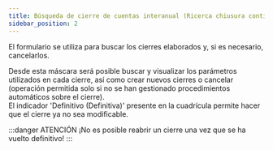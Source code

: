 ```yaml
---
title: Búsqueda de cierre de cuentas interanual (Ricerca chiusura conti infrannuale)
sidebar_position: 2
---
```


El formulario se utiliza para buscar los cierres elaborados y, si es necesario, cancelarlos.

Desde esta máscara será posible buscar y visualizar los parámetros utilizados en cada cierre, así como crear nuevos cierres o cancelar (operación permitida solo si no se han gestionado procedimientos automáticos sobre el cierre).  
El indicador 'Definitivo (Definitiva)' presente en la cuadrícula permite hacer que el cierre ya no sea modificable.

:::danger ATENCIÓN
¡No es posible reabrir un cierre una vez que se ha vuelto definitivo!
:::